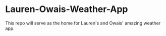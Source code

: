 # Lauren-Owais-Weather-App
This repo will serve as the home for Lauren's and Owais' amazing weather app.
